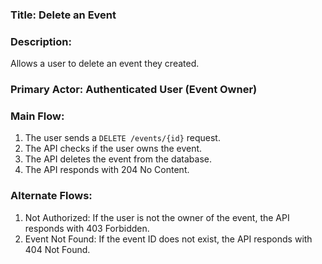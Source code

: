 ### Title: Delete an Event

### Description:
Allows a user to delete an event they created.

### Primary Actor: Authenticated User (Event Owner)

### Main Flow:
1. The user sends a `DELETE /events/{id}` request.
2. The API checks if the user owns the event.
3. The API deletes the event from the database.
4. The API responds with 204 No Content.

### Alternate Flows:
1. Not Authorized: If the user is not the owner of the event, the API responds with 403 Forbidden.
2. Event Not Found: If the event ID does not exist, the API responds with 404 Not Found.